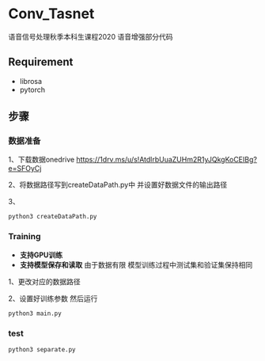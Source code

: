 # Conv_Tasnet
语音信号处理秋季本科生课程2020 语音增强部分代码

## Requirement 
- librosa
- pytorch


## 步骤
### 数据准备
1、下载数据onedrive https://1drv.ms/u/s!AtdlrbUuaZUHm2R1yJQkgKoCEIBg?e=SFOyCj

2、将数据路径写到createDataPath.py中 并设置好数据文件的输出路径

3、

```shell
python3 createDataPath.py 
```
### Training
- **支持GPU训练**
- **支持模型保存和读取**
由于数据有限 模型训练过程中测试集和验证集保持相同

1、更改对应的数据路径

2、设置好训练参数 然后运行

```shell
python3 main.py 
```
### test

```shell
python3 separate.py 
```

